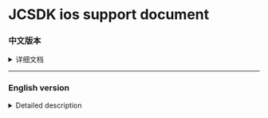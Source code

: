 [版本记录]: https://developer.apple.com/documentation/apptrackingtransparency?language=objc  
[iOS14 support]: https://github.com/Romambo/JCSDK_DocumentFile/blob/main/iOS14_support.md 
[JCSDK]: https://github.com/Romambo/JCSDK  
[DataCollenction_SDK]: https://github.com/Romambo/DataCollection_SDK  
[ADThirdParty_SDK]: https://github.com/Romambo/ADThirdParty_SDK  
[图片1]: https://github.com/Romambo/JCSDK_DocumentFile/blob/main/imageFile/ios_image1.png
[图片2]:https://github.com/Romambo/JCSDK_DocumentFile/blob/main/imageFile/ios_image2.png

# JCSDK ios support document

### 中文版本

<details>
<summary>详细文档</summary>
 
- **SDK简介：**  
 JCSDK是MS公司提供的一套广告类型的SDK，内部集成了各大广告商的广告SDK和相关数据统计SDK，便于平台之间对应用内广告的联合运营和数据分析。  
   1. 支持广告类型：  
   开屏广告、banner广告、激励视频广告、插屏广告、native广告  
   2. 版本记录：  
   请参阅 [版本记录]  
 
- **SDK接入配置:**  

   <details>
   <summary>content</summary>

   1. SDK库和所需支持库：  
    [JCSDK]  
    [DataCollenction_SDK]  
    [ADThirdParty_SDK]  
   
   2. info.pist 配置：
   ```
   支持http网络配置
   <key>NSAppTransportSecurity</key>
   <dict>
   <key>NSAllowsArbitraryLoads</key>
   <true/>
   </dict>

   Google相关参数配置
   <key>GADApplicationIdentifier</key>
   <string>ca-app-pub-9488501426181082/7319780494</string>
   ```
   3. build setting 配置：  
    bitcode 设置为NO  
    other Linker Flags 设置 -ObjC  
   
   4. iOS14 支持：  
    详情见 [iOS14 support] 说明文档.  
   
   5. 导入系统支持库：  
    Accelerate.framework  
    AdSupport.framework  
    AVFoundation.framework  
    CoreGraphics.framework  
    CoreLocation.framework  
    CoreMedia.framework  
    CoreMotion.framework  
    CoreTelephony.framework  
    iAd.framework  
    MessageUI.framework  
    SafariServices.framework  
    Security.framework  
    SystemConfiguration.framework  
    UIKit.framework  
    VideoToolbox.framework  
    WebKit.framework  
    AppTrackingTransparency.framework  
    libbz2.tbd  
    libc++.tbd  
    libresolv.9.tbd  
    libsqlite3.tbd  
    libxml2.tbd  
    libz.tbd  
   
   6. JCiOSConfig.plist 参数说明：  
    V1.0.0 提供  
    
    | Item      | Value |
    | --------- | -----:|
    | appid  | JCSDK初始化所需的appid |
    | channelid  | JCSDK初始化所需的channelid |
    | ReYunAppID  | 热云初始化appid |
    | ReYunChannelID  | 热云初始化channleid |   
    | UmengAppID  | Umeng初始化appid |
    | ShuShuAppID  | 数数平台初始化appid |
    | TalkingDataAppID  | TalkingData平台初始化appid |   
    
    V2.0.0 新增  
   
    | Item      | Value |
    | --------- | -----:|
    | KochavaAppID  | kochava初始化所需的appid |
    | TenJinAppID  | tenjin初始化所需的appid |
    | ShowSplashFirst  | 首次打开应用是否展示开屏广告，bool类型 YES/NO |
    | LogLevel  | 日志等级：字符串1、关闭。2、开JC日志。3、开JC+ad日志。4、开JC+ad+data 日志 |
   </details>
   
- **SDK相关Api:**
   <details>
   <summary>content</summary>

   如果文档内API和framework内API有冲突，请以framework内API为准。
   1. 头文件：
   #import <JCSDK/JCSDK.h>  
   
   2. 初始化SDK：  
   ```
   //appid 和 channelid如果在JCiOSConfig.plist配置 ，可传空。 
   //isOpenInBody 是否开启体内配置，旧接口参数，2.0.0之后都需传入YES，否则没有广告位
   +(void)jcSDKInitConfigWithAppId:(NSString*)appId channelId:(NSString*)channelId isOpenInBody:(BOOL)isOpenInBody block:(void(^)(BOOL isOk))block;
   ```
   
   3. splash广告api：    
   ```
   //开屏请在window加载之后被调用
   [JC_iOSAdApi loadSplashView];
   ```
   
   4. banner广告api：  
   ```
   //推荐：先调用load进行广告位“预热” ，展示之前判断isReady是否为YES ，请自行设计调用场景，api最好不要连续，以免未及时load到数据
   [JC_iOSAdApi loadBannerConfig];

   BOOL isReady = [JC_iOSAdApi bannerIsReady]
   //con传入当前控制器即可
   [JC_iOSAdApi showBannerViewWithCon:con];
   ```
   
   5. Intersitial 广告 api：  
   ```
   ///推荐调用顺序 load - isReady - show - isReady - show（sdk内部采用了自动加载插屏资源功能，外部使用只需要调用一次load接口）
   [JC_iOSAdApi loadIntersitialConfig];

   BOOL isReady = [JC_iOSAdApi intersitialIsReady]

   [JC_iOSAdApi showIntersitialView];
   ```
   
   6. RewardView广告api：  
   ```
   //推荐调用顺序 load - isReady - show - isReady - show（sdk内部采用了自动加载激励视频资源功能，外部使用只需要调用一次load接口）
   [JC_iOSAdApi loadRewardConfig];
   BOOL isReady = [JC_iOSAdApi rewardVIsReady]
   [JC_iOSAdApi showRewardView];
   ```
   
   7. native 广告 api：  
   ```
   //native没有缓存池，每次使用调用load ，判断isReady后再展示。show方法有返回值，返回根据config生成的广告view 
   //JCNativeConfig 是native展示广告位的配置类，请配置完整，否则可能导致加载视图异常，请将返回的view加载到需要显示的视图上
   
   [JC_iOSAdApi loadNativeConfigSize:CGSizeMake(CGRectGetWidth(self.view.bounds), 350)]; //size：请和展示的原生view大小相同，避免加载不全

   BOOL isReady = [JC_iOSAdApi nativeIsReady]

   JCNativeConfig *config = [[JCNativeConfig alloc]init];
   config.ADFrame = CGRectMake(.0f, 200.0f, CGRectGetWidth(self.view.bounds), 350.0f);
   config.mediaViewFrame = CGRectMake(0, 120.0f, CGRectGetWidth(self.view.bounds), 350.0f - 120.0f);
   config.renderingViewClass = [[[CustomView alloc]init] class];
   config.rootViewController = self;
   UIView *adview = [JC_iOSAdApi showNativeConfigWithConfig:config];
   // 添加adview到视图上
   ```
   
   8. 广告回调 api：  
   ```
   //以下是splash广告的回调api使用示例，其他广告回调请自行使用.回调监听的key ，相关状态类型、回调参数说明请查看JCAdCallBackHeader.h类，请选择所需要的回调状态和参数进行监听和使用
   [[NSNotificationCenter defaultCenter]addObserver:self selector:@selector(msAdLoadCallBack:) name:MSSplashADKey object:nil];

   -(void)msAdLoadCallBack:(NSNotification*)noti{
       NSLog(@"%@",noti.userInfo);
       NSInteger code = [noti.userInfo[@"status"] integerValue];
       switch (code) {
           case MSAd_splashDidShow:
           {
               NSLog(@"MSAd_splashDidShow");
           }
               break;

           default:
               break;
       }
   }
   ```
   
   9. 关于欧盟地区展示GDPR： 
   ```
   /// Determine if it is EU territory API
   /// @param block callback isEU? YES / NO
   +(void)getLocationIsEU:(void(^)(BOOL isEU))block;

   /// the GDPR interface API
   /// @param dismissblock close Interface callback
   /// @param failBlock show Fail callback
   +(void)jcSDKShowGDPRWithDismissblock:(void(^)(void))dismissblock loadFailblock:(void(^)(NSError *error))failBlock;
   ```
   </details>


- **常见报错处理:**
 
  <details>
  <summary>content</summary>

  1. 如果使用了快手SDK，在打包上传AppStore的时候，苹果不支持模拟器相关支持二进制，可以加入以下脚本，来删除模拟器相关二进制内容。
   <?php
     APP_PATH="${TARGET_BUILD_DIR}/${WRAPPER_NAME}"
    find "$APP_PATH" -name '*.framework' -type d | while read -r FRAMEWORK
    do
     FRAMEWORK_EXECUTABLE_NAME=$(defaults read "$FRAMEWORK/Info.plist" CFBundleExecutable)
     FRAMEWORK_EXECUTABLE_PATH="$FRAMEWORK/$FRAMEWORK_EXECUTABLE_NAME"
     echo "Executable is $FRAMEWORK_EXECUTABLE_PATH"

     EXTRACTED_ARCHS=()

     for ARCH in $ARCHS
     do
         echo "Extracting $ARCH from $FRAMEWORK_EXECUTABLE_NAME"
         lipo -extract "$ARCH" "$FRAMEWORK_EXECUTABLE_PATH" -o "$FRAMEWORK_EXECUTABLE_PATH-$ARCH"
         EXTRACTED_ARCHS+=("$FRAMEWORK_EXECUTABLE_PATH-$ARCH")
     done

     echo "Merging extracted architectures: ${ARCHS}"
     lipo -o "$FRAMEWORK_EXECUTABLE_PATH-merged" -create "${EXTRACTED_ARCHS[@]}"
     rm "${EXTRACTED_ARCHS[@]}"

     echo "Replacing original executable with thinned version"
     rm "$FRAMEWORK_EXECUTABLE_PATH"
     mv "$FRAMEWORK_EXECUTABLE_PATH-merged" "$FRAMEWORK_EXECUTABLE_PATH"

    done
   ?>
  ```
   
  ```
  
  ![图片2]

  </details>

  
  

</details>
 
 ----
 
 ### English version
 
 <details>
<summary>Detailed description</summary>


</details>

